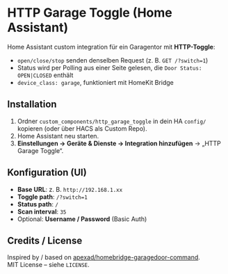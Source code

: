 # HTTP Garage Toggle (Home Assistant)

Home Assistant custom integration für ein Garagentor mit **HTTP-Toggle**:
- `open/close/stop` senden denselben Request (z. B. `GET /?switch=1`)
- Status wird per Polling aus einer Seite gelesen, die `Door Status: OPEN|CLOSED` enthält
- `device_class: garage`, funktioniert mit HomeKit Bridge

## Installation
1. Ordner `custom_components/http_garage_toggle` in dein HA `config/` kopieren (oder über HACS als Custom Repo).
2. Home Assistant neu starten.
3. **Einstellungen → Geräte & Dienste → Integration hinzufügen** → „HTTP Garage Toggle“.

## Konfiguration (UI)
- **Base URL**: z. B. `http://192.168.1.xx`
- **Toggle path**: `/?switch=1`
- **Status path**: `/`
- **Scan interval**: `35`
- Optional: **Username / Password** (Basic Auth)

## Credits / License
Inspired by / based on [apexad/homebridge-garagedoor-command](https://github.com/apexad/homebridge-garagedoor-command).  
MIT License – siehe `LICENSE`.
